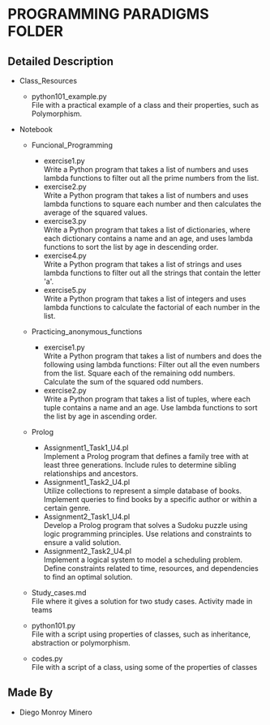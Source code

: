 # PROGRAMMING PARADIGMS FOLDER

## Detailed Description
* Class_Resources  
    * python101_example.py <br> File with a practical example of a class and their properties, such as Polymorphism.

* Notebook
    * Funcional_Programming
        * exercise1.py <br> Write a Python program that takes a list of numbers and uses lambda functions to filter out all the prime numbers from the list.
        * exercise2.py <br> Write a Python program that takes a list of numbers and uses lambda functions to square each number and then calculates the average of the squared values.
        * exercise3.py <br> Write a Python program that takes a list of dictionaries, where each dictionary contains a name and an age, and uses lambda functions to sort the list by age in descending order.
        * exercise4.py <br> Write a Python program that takes a list of strings and uses lambda functions to filter out all the strings that contain the letter 'a'.
        * exercise5.py <br> Write a Python program that takes a list of integers and uses lambda functions to calculate the factorial of each number in the list.

    * Practicing_anonymous_functions
        * exercise1.py <br> Write a Python program that takes a list of numbers and does the following using lambda functions: Filter out all the even numbers from the list. Square each of the remaining odd numbers. Calculate the sum of the squared odd numbers.
        * exercise2.py <br> Write a Python program that takes a list of tuples, where each tuple contains a name and an age. Use lambda functions to sort the list by age in ascending order.
    
    * Prolog
        * Assignment1_Task1_U4.pl <br> Implement a Prolog program that defines a family tree with at least three generations. Include rules to determine sibling relationships and ancestors.
        * Assignment1_Task2_U4.pl <br> Utilize collections to represent a simple database of books. Implement queries to find books by a specific author or within a certain genre.
        * Assignment2_Task1_U4.pl <br> Develop a Prolog program that solves a Sudoku puzzle using logic programming principles. Use relations and constraints to ensure a valid solution.
        * Assignment2_Task2_U4.pl <br> Implement a logical system to model a scheduling problem. Define constraints related to time, resources, and dependencies to find an optimal solution.

    * Study_cases.md <br> File where it gives a solution for two study cases. Activity made in teams
    
    * python101.py <br> File with a script using properties of classes, such as inheritance, abstraction or polymorphism.
    
    * codes.py <br> File with a script of a class, using some of the properties of classes

## Made By
* Diego Monroy Minero